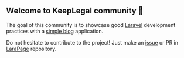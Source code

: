 ## Welcome to KeepLegal community :wave:

The goal of this community is to showcase good [Laravel](https://laravel.com) development practices with a [simple blog](https://github.com/larapage/larapage) application.

Do not hesitate to contribute to the project! Just make an [issue](https://github.com/larapage/larapage/issues) or PR in [LaraPage](https://github.com/larapage/larapage) repository.

